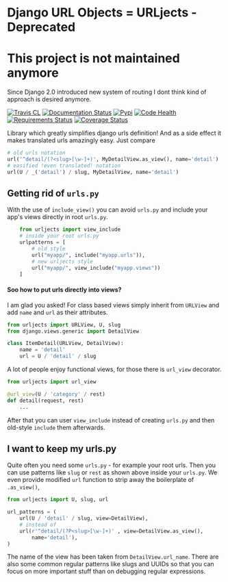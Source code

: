 # Django URL Objects = URLjects - Deprecated 

# This project is not maintained anymore

Since Django 2.0 introduced new system of routing I dont think kind of approach is desired anymore. 


[![Travis CL](https://img.shields.io/travis/Visgean/urljects.svg)](https://travis-ci.org/Visgean/urljects)
[![Documentation Status](https://readthedocs.org/projects/urljects/badge/?version=latest)](https://urljects.readthedocs.org/en/latest/)
[![Pypi](https://img.shields.io/pypi/v/urljects.svg)](https://pypi.python.org/pypi/urljects)
[![Code Health](https://landscape.io/github/Visgean/urljects/master/landscape.svg?style=flat)](https://landscape.io/github/Visgean/urljects/master)
[![Requirements Status](https://requires.io/github/Visgean/urljects/requirements.svg?branch=master)](https://requires.io/github/Visgean/urljects/requirements/?branch=master)
[![Coverage Status](https://coveralls.io/repos/Visgean/urljects/badge.svg?branch=master&service=github)](https://coveralls.io/github/Visgean/urljects?branch=master)

Library which greatly simplifies django urls definition! And as a side effect it makes translated urls amazingly easy. Just compare

```python
# old urls notation
url('^detail/(?<slug>[\w-]+)', MyDetailView.as_view(), name='detail')
# easified !even translated! notation
url(U / _('detail') / slug, MyDetailView, name='detail')
```

## Getting rid of ``urls.py``

With the use of ``include_view()`` you can avoid ``urls.py`` and include
your app's views directly in root ``urls.py``.

```python
    from urljects import view_include
    # inside your root urls.py
    urlpatterns = [
        # old style
        url("myapp/", include("myapp.urls")),
        # new urljects style
        url("myapp/", view_include("myapp.views"))
    ]
```

#### Soo how to put urls directly into views?

I am glad you asked! For class based views simply inherit from ``URLView`` and add
``name`` and ``url`` as their attributes.

```python
from urljects import URLView, U, slug
from django.views.generic import DetailView

class ItemDetail(URLView, DetailView):
    name = 'detail'
    url = U / 'detail' / slug
```

A lot of people enjoy functional views, for those there is ``url_view`` decorator.

```python
from urljects import url_view

@url_view(U / 'category' / rest)
def detail(request, rest)
    ...
```

After that you can user ``view_include`` instead of creating ``urls.py`` and
then old-style ``include`` them afterwards.


## I want to keep my urls.py

Quite often you need some ``urls.py`` - for example your root urls. Then you can
use patterns like ``slug`` or ``rest`` as shown above inside your ``urls.py``.
We even provide modified ``url`` function to strip away the boilerplate of
``.as_view()``,

```python
from urljects import U, slug, url

url_patterns = (
    url(U / 'detail' / slug, view=DetailView),
    # instead of
    url(r'^detail/(?P<slug>[\w-]+)' , view=DetailView.as_view(),
        name='detail'),
)
```

The name of the view has been taken from ``DetailView.url_name``.
There are also some common regular patterns like slugs and UUIDs so that you
can focus on more important stuff than on debugging regular expressions.

